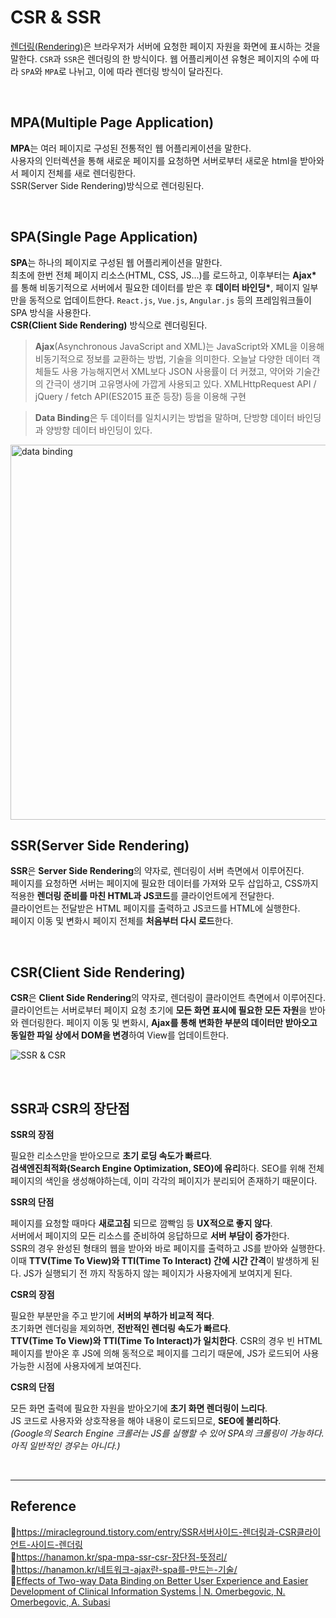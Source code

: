 # CSR & SSR

[렌더링(Rendering)](https://github.com/da-in/tech-interview-study/blob/main/Web/%EB%B8%8C%EB%9D%BC%EC%9A%B0%EC%A0%80%EC%99%80%20%EB%A0%8C%EB%8D%94%EB%A7%81.md)은 브라우저가 서버에 요청한 페이지 자원을 화면에 표시하는 것을 말한다. `CSR`과 `SSR`은 렌더링의 한 방식이다. 웹 어플리케이션 유형은 페이지의 수에 따라 `SPA`와 `MPA`로 나뉘고, 이에 따라 렌더링 방식이 달라진다.

<br/>

## MPA(Multiple Page Application)

**MPA**는 여러 페이지로 구성된 전통적인 웹 어플리케이션을 말한다.  
사용자의 인터렉션을 통해 새로운 페이지를 요청하면 서버로부터 새로운 html을 받아와서 페이지 전체를 새로 렌더링한다.  
SSR(Server Side Rendering)방식으로 렌더링된다.

<br/>

## SPA(Single Page Application)

**SPA**는 하나의 페이지로 구성된 웹 어플리케이션을 말한다.  
최초에 한번 전체 페이지 리소스(HTML, CSS, JS...)를 로드하고, 이후부터는 **Ajax\*** 를 통해 비동기적으로 서버에서 필요한 데이터를 받은 후 **데이터 바인딩\***, 페이지 일부만을 동적으로 업데이트한다.
`React.js`, `Vue.js`, `Angular.js` 등의 프레임워크들이 SPA 방식을 사용한다.  
**CSR(Client Side Rendering)** 방식으로 렌더링된다.

> **Ajax**(Asynchronous JavaScript and XML)는 JavaScript와 XML을 이용해 비동기적으로 정보를 교환하는 방법, 기술을 의미한다. 오늘날 다양한 데이터 객체들도 사용 가능해지면서 XML보다 JSON 사용률이 더 커졌고, 약어와 기술간의 간극이 생기며 고유명사에 가깝게 사용되고 있다.
XMLHttpRequest API / jQuery / fetch API(ES2015 표준 등장) 등을 이용해 구현

> **Data Binding**은 두 데이터를 일치시키는 방법을 말하며, 단방향 데이터 바인딩과 양방향 데이터 바인딩이 있다.

<img src="https://user-images.githubusercontent.com/66757141/206862315-7dcfd719-bb5f-471e-8510-10378cc69f6c.png" alt="data binding" width="600px" />


<br/>

## SSR(Server Side Rendering)

**SSR**은 **Server Side Rendering**의 약자로, 렌더링이 서버 측면에서 이루어진다.  
페이지를 요청하면 서버는 페이지에 필요한 데이터를 가져와 모두 삽입하고, CSS까지 적용한 **렌더링 준비를 마친 HTML과 JS코드**를 클라이언트에게 전달한다.  
클라이언트는 전달받은 HTML 페이지를 출력하고 JS코드를 HTML에 실행한다.  
페이지 이동 및 변화시 페이지 전체를 **처음부터 다시 로드**한다.

<br/>

## CSR(Client Side Rendering)

**CSR**은 **Client Side Rendering**의 약자로, 렌더링이 클라이언트 측면에서 이루어진다.  
클라이언트는 서버로부터 페이지 요청 초기에 **모든 화면 표시에 필요한 모든 자원**을 받아와 렌더링한다.
페이지 이동 및 변화시, **Ajax를 통해 변화한 부분의 데이터만 받아오고 동일한 파일 상에서 DOM을 변경**하여 View를 업데이트한다.

![SSR & CSR](https://linked2ev.github.io/assets/img/devlog/201808/2018-08-01-SPA-step1.png)

<br/>

## SSR과 CSR의 장단점

**SSR의 장점**

필요한 리소스만을 받아오므로 **초기 로딩 속도가 빠르다**.  
**검색엔진최적화(Search Engine Optimization, SEO)에 유리**하다. SEO를 위해 전체 페이지의 색인을 생성해야하는데, 이미 각각의 페이지가 분리되어 존재하기 때문이다.

**SSR의 단점**

페이지를 요청할 때마다 **새로고침** 되므로 깜빡임 등 **UX적으로 좋지 않다**.  
서버에서 페이지의 모든 리소스를 준비하여 응답하므로 **서버 부담이 증가**한다.  
SSR의 경우 완성된 형태의 웹을 받아와 바로 페이지를 출력하고 JS를 받아와 실행한다. 이때 **TTV(Time To View)와 TTI(Time To Interact) 간에 시간 간격**이 발생하게 된다. JS가 실행되기 전 까지 작동하지 않는 페이지가 사용자에게 보여지게 된다.

**CSR의 장점**

필요한 부분만을 주고 받기에 **서버의 부하가 비교적 적다**.  
초기화면 렌더링을 제외하면, **전반적인 렌더링 속도가 빠르다**.  
**TTV(Time To View)와 TTI(Time To Interact)가 일치한다**. CSR의 경우 빈 HTML 페이지를 받아온 후 JS에 의해 동적으로 페이지를 그리기 때문에, JS가 로드되어 사용가능한 시점에 사용자에게 보여진다.

**CSR의 단점**

모든 화면 출력에 필요한 자원을 받아오기에 **초기 화면 렌더링이 느리다**.  
JS 코드로 사용자와 상호작용을 해야 내용이 로드되므로, **SEO에 불리하다**.  
_(Google의 Search Engine 크롤러는 JS를 실행할 수 있어 SPA의 크롤링이 가능하다. 아직 일반적인 경우는 아니다.)_

<br/>

---

## Reference

📄https://miracleground.tistory.com/entry/SSR서버사이드-렌더링과-CSR클라이언트-사이드-렌더링  
📄https://hanamon.kr/spa-mpa-ssr-csr-장단점-뜻정리/  
📄https://hanamon.kr/네트워크-ajax란-spa를-만드는-기술/  
📄[Effects of Two-way Data Binding on Better User Experience and Easier Development of Clinical Information Systems | N. Omerbegovic, N. Omerbegovic, A. Subasi](https://www.semanticscholar.org/paper/Effects-of-Two-way-Data-Binding-on-Better-User-and-Omerbegovic-Omerbegovic/efb2e5476dfbc843950d9fa304b06e78cbfb75e7)
